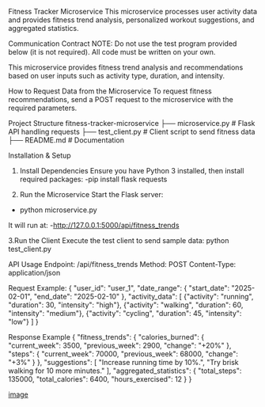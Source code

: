 Fitness Tracker Microservice
This microservice processes user activity data and provides fitness trend analysis, personalized workout suggestions, and aggregated statistics.

Communication Contract
NOTE: Do not use the test program provided below (it is not required). All code must be written on your own.

This microservice provides fitness trend analysis and recommendations based on user inputs such as activity type, duration, and intensity.

How to Request Data from the Microservice
To request fitness recommendations, send a POST request to the microservice with the required parameters.

Project Structure
fitness-tracker-microservice
 ├── microservice.py        # Flask API handling requests
 ├── test_client.py         # Client script to send fitness data
 ├── README.md              # Documentation

Installation & Setup
1. Install Dependencies
Ensure you have Python 3 installed, then install required packages:
-pip install flask requests

2. Run the Microservice
Start the Flask server:
- python microservice.py
 
It will run at:
-http://127.0.0.1:5000/api/fitness_trends

3.Run the Client
Execute the test client to send sample data:
python test_client.py

API Usage
Endpoint: /api/fitness_trends
Method: POST
Content-Type: application/json

Request Example:
{
    "user_id": "user_1",
    "date_range": {
        "start_date": "2025-02-01",
        "end_date": "2025-02-10"
    },
    "activity_data": [
        {"activity": "running", "duration": 30, "intensity": "high"},
        {"activity": "walking", "duration": 60, "intensity": "medium"},
        {"activity": "cycling", "duration": 45, "intensity": "low"}
    ]
}

Response Example
{
    "fitness_trends": {
        "calories_burned": {
            "current_week": 3500,
            "previous_week": 2900,
            "change": "+20%"
        },
        "steps": {
            "current_week": 70000,
            "previous_week": 68000,
            "change": "+3%"
        }
    },
    "suggestions": [
        "Increase running time by 10%.",
        "Try brisk walking for 10 more minutes."
    ],
    "aggregated_statistics": {
        "total_steps": 135000,
        "total_calories": 6400,
        "hours_exercised": 12
    }
}

[image](https://github.com/user-attachments/assets/6e450f73-ff5b-4f7a-ac19-0e46436220c1)


